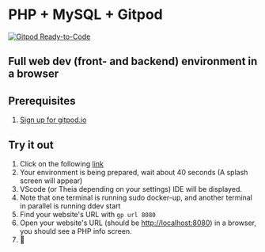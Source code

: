 # PHP + MySQL + Gitpod

[![Gitpod Ready-to-Code](https://img.shields.io/badge/Gitpod-ready--to--code-blue?logo=gitpod)](https://gitpod.io/#https://github.com/itx-informationssysteme/one-day-at-itx/tree/symfony)

## Full web dev (front- and backend) environment in a browser

## Prerequisites

1. [Sign up for gitpod.io](https://gitpod.io/login)

## Try it out

1. Click on the following [link](https://gitpod.io/#https://github.com/itx-informationssysteme/one-day-at-itx/tree/symfony)
2. Your environment is being prepared, wait about 40 seconds (A splash screen will appear)
3. VScode (or Theia depending on your settings) IDE will be displayed.
4. Note that one terminal is running sudo docker-up, and another terminal in parallel is running ddev start
5. Find your website's URL with `gp url 8080`
6. Open your website's URL (should be [http://localhost:8080](http://localhost:8080)) in a browser, you should see a PHP info screen.
7.  🎉
